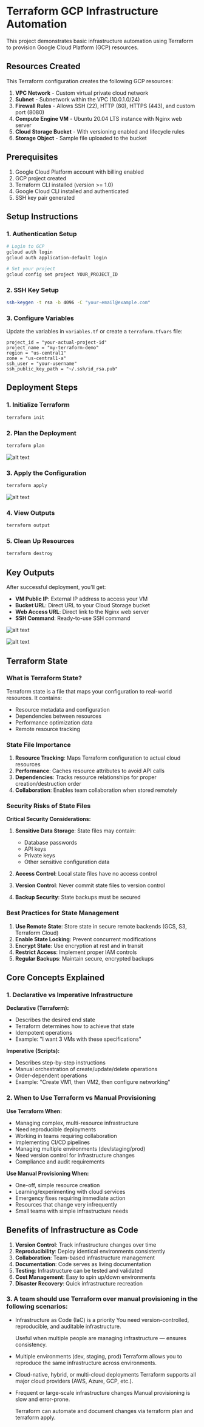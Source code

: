 # Terraform GCP Infrastructure Automation

This project demonstrates basic infrastructure automation using Terraform to provision Google Cloud Platform (GCP) resources.

## Resources Created

This Terraform configuration creates the following GCP resources:

1. **VPC Network** - Custom virtual private cloud network
2. **Subnet** - Subnetwork within the VPC (10.0.1.0/24)
3. **Firewall Rules** - Allows SSH (22), HTTP (80), HTTPS (443), and custom port (8080)
4. **Compute Engine VM** - Ubuntu 20.04 LTS instance with Nginx web server
5. **Cloud Storage Bucket** - With versioning enabled and lifecycle rules
6. **Storage Object** - Sample file uploaded to the bucket

## Prerequisites

1. Google Cloud Platform account with billing enabled
2. GCP project created
3. Terraform CLI installed (version >= 1.0)
4. Google Cloud CLI installed and authenticated
5. SSH key pair generated

## Setup Instructions

### 1. Authentication Setup
```bash
# Login to GCP
gcloud auth login
gcloud auth application-default login

# Set your project
gcloud config set project YOUR_PROJECT_ID
```

### 2. SSH Key Setup
```bash
ssh-keygen -t rsa -b 4096 -C "your-email@example.com"
```

### 3. Configure Variables
Update the variables in `variables.tf` or create a `terraform.tfvars` file:

```hcl
project_id = "your-actual-project-id"
project_name = "my-terraform-demo"
region = "us-central1"
zone = "us-central1-a"
ssh_user = "your-username"
ssh_public_key_path = "~/.ssh/id_rsa.pub"
```

## Deployment Steps

### 1. Initialize Terraform
```bash
terraform init
```

### 2. Plan the Deployment
```bash
terraform plan
```

![alt text](<screenshots/terraform-plan.png>)

### 3. Apply the Configuration
```bash
terraform apply
```

![alt text](screenshots/terraform-apply.png)

### 4. View Outputs
```bash
terraform output
```

### 5. Clean Up Resources
```bash
terraform destroy
```

## Key Outputs

After successful deployment, you'll get:

- **VM Public IP**: External IP address to access your VM
- **Bucket URL**: Direct URL to your Cloud Storage bucket
- **Web Access URL**: Direct link to the Nginx web server
- **SSH Command**: Ready-to-use SSH command

![alt text](<screenshots/terraform-demo-instance.png>)

![alt text](<screenshots/terraform-demo-bucket.png>)
## Terraform State

### What is Terraform State?

Terraform state is a file that maps your configuration to real-world resources. It contains:

- Resource metadata and configuration
- Dependencies between resources
- Performance optimization data
- Remote resource tracking

### State File Importance

1. **Resource Tracking**: Maps Terraform configuration to actual cloud resources
2. **Performance**: Caches resource attributes to avoid API calls
3. **Dependencies**: Tracks resource relationships for proper creation/destruction order
4. **Collaboration**: Enables team collaboration when stored remotely

### Security Risks of State Files

**Critical Security Considerations:**

1. **Sensitive Data Storage**: State files may contain:
   - Database passwords
   - API keys
   - Private keys
   - Other sensitive configuration data

2. **Access Control**: Local state files have no access control
3. **Version Control**: Never commit state files to version control
4. **Backup Security**: State backups must be secured

### Best Practices for State Management

1. **Use Remote State**: Store state in secure remote backends (GCS, S3, Terraform Cloud)
2. **Enable State Locking**: Prevent concurrent modifications
3. **Encrypt State**: Use encryption at rest and in transit
4. **Restrict Access**: Implement proper IAM controls
5. **Regular Backups**: Maintain secure, encrypted backups

## Core Concepts Explained

### 1. Declarative vs Imperative Infrastructure

**Declarative (Terraform):**
- Describes the desired end state
- Terraform determines how to achieve that state
- Idempotent operations
- Example: "I want 3 VMs with these specifications"

**Imperative (Scripts):**
- Describes step-by-step instructions
- Manual orchestration of create/update/delete operations
- Order-dependent operations
- Example: "Create VM1, then VM2, then configure networking"

### 2. When to Use Terraform vs Manual Provisioning

**Use Terraform When:**
- Managing complex, multi-resource infrastructure
- Need reproducible deployments
- Working in teams requiring collaboration
- Implementing CI/CD pipelines
- Managing multiple environments (dev/staging/prod)
- Need version control for infrastructure changes
- Compliance and audit requirements

**Use Manual Provisioning When:**
- One-off, simple resource creation
- Learning/experimenting with cloud services
- Emergency fixes requiring immediate action
- Resources that change very infrequently
- Small teams with simple infrastructure needs

## Benefits of Infrastructure as Code

1. **Version Control**: Track infrastructure changes over time
2. **Reproducibility**: Deploy identical environments consistently
3. **Collaboration**: Team-based infrastructure management
4. **Documentation**: Code serves as living documentation
5. **Testing**: Infrastructure can be tested and validated
6. **Cost Management**: Easy to spin up/down environments
7. **Disaster Recovery**: Quick infrastructure recreation

### 3. A team should use Terraform over manual provisioning in the following scenarios:

- Infrastructure as Code (IaC) is a priority
You need version-controlled, reproducible, and auditable infrastructure.

   Useful when multiple people are managing infrastructure — ensures consistency.

- Multiple environments (dev, staging, prod)
Terraform allows you to reproduce the same infrastructure across environments.

- Cloud-native, hybrid, or multi-cloud deployments
Terraform supports all major cloud providers (AWS, Azure, GCP, etc.).

- Frequent or large-scale infrastructure changes
Manual provisioning is slow and error-prone.

   Terraform can automate and document changes via terraform plan and terraform apply.


